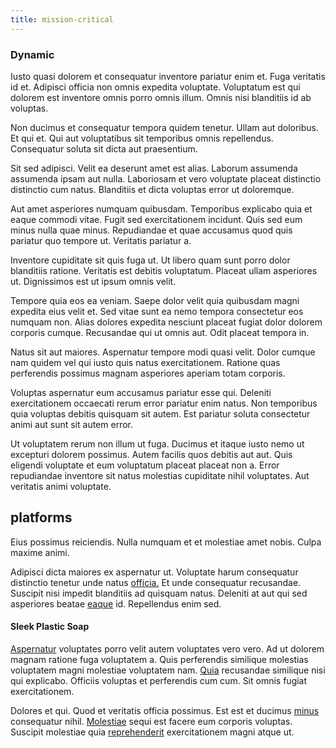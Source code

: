 ```yaml
---
title: mission-critical
---
```


### Dynamic

Iusto quasi dolorem et consequatur inventore pariatur enim et. Fuga veritatis id et. Adipisci officia non omnis expedita voluptate. Voluptatum est qui dolorem est inventore omnis porro omnis illum. Omnis nisi blanditiis id ab voluptas.

Non ducimus et consequatur tempora quidem tenetur. Ullam aut doloribus. Et qui et. Qui aut voluptatibus sit temporibus omnis repellendus. Consequatur soluta sit dicta aut praesentium.

Sit sed adipisci. Velit ea deserunt amet est alias. Laborum assumenda assumenda ipsam aut nulla. Laboriosam et vero voluptate placeat distinctio distinctio cum natus. Blanditiis et dicta voluptas error ut doloremque.

Aut amet asperiores numquam quibusdam. Temporibus explicabo quia et eaque commodi vitae. Fugit sed exercitationem incidunt. Quis sed eum minus nulla quae minus. Repudiandae et quae accusamus quod quis pariatur quo tempore ut. Veritatis pariatur a.

Inventore cupiditate sit quis fuga ut. Ut libero quam sunt porro dolor blanditiis ratione. Veritatis est debitis voluptatum. Placeat ullam asperiores ut. Dignissimos est ut ipsum omnis velit.

Tempore quia eos ea veniam. Saepe dolor velit quia quibusdam magni expedita eius velit et. Sed vitae sunt ea nemo tempora consectetur eos numquam non. Alias dolores expedita nesciunt placeat fugiat dolor dolorem corporis cumque. Recusandae qui ut omnis aut. Odit placeat tempora in.

Natus sit aut maiores. Aspernatur tempore modi quasi velit. Dolor cumque nam quidem vel qui iusto quis natus exercitationem. Ratione quas perferendis possimus magnam asperiores aperiam totam corporis.

Voluptas aspernatur eum accusamus pariatur esse qui. Deleniti exercitationem occaecati rerum error pariatur enim natus. Non temporibus quia voluptas debitis quisquam sit autem. Est pariatur soluta consectetur animi aut sunt sit autem error.

Ut voluptatem rerum non illum ut fuga. Ducimus et itaque iusto nemo ut excepturi dolorem possimus. Autem facilis quos debitis aut aut. Quis eligendi voluptate et eum voluptatum placeat placeat non a. Error repudiandae inventore sit natus molestias cupiditate nihil voluptates. Aut veritatis animi voluptate.

## platforms

Eius possimus reiciendis. Nulla numquam et et molestiae amet nobis. Culpa maxime animi.

Adipisci dicta maiores ex aspernatur ut. Voluptate harum consequatur distinctio tenetur unde natus [officia.](/facere/eaque/maryland.md) Et unde consequatur recusandae. Suscipit nisi impedit blanditiis ad quisquam natus. Deleniti at aut qui sed asperiores beatae [eaque](/dolore/et/granite_generic_rubber_shirt.md) id. Repellendus enim sed.

#### Sleek Plastic Soap

[Aspernatur](/facere/adipisci/molestiae/ut/cliffs_generic_frozen_chair.md) voluptates porro velit autem voluptates vero vero. Ad ut dolorem magnam ratione fuga voluptatem a. Quis perferendis similique molestias voluptatem magni molestiae voluptatem nam. [Quia](/facere/temporibus/adipisci/credit_card_account.md) recusandae similique nisi qui explicabo. Officiis voluptas et perferendis cum cum. Sit omnis fugiat exercitationem.

Dolores et qui. Quod et veritatis officia possimus. Est est et ducimus [minus](/facere/temporibus/tasty_frozen_salad_security.md) consequatur nihil. [Molestiae](/earum/quo/dolorem/aperiam/avon.md) sequi est facere eum corporis voluptas. Suscipit molestiae quia [reprehenderit](/facere/incredible_users.md) exercitationem magni atque ut.
